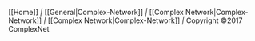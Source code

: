 [[Home]] *|* [[General|Complex-Network]] *|* [[Complex Network|Complex-Network]] *|* [[Complex Network|Complex-Network]] *|* Copyright &copy;2017 ComplexNet
